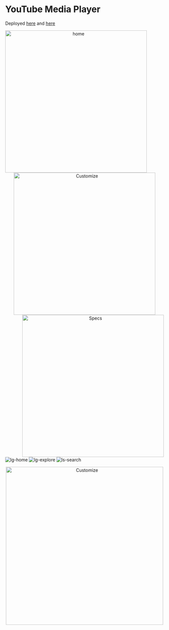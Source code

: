 # YouTube Media Player

Deployed [here](https://youtubemediaplayer.netlify.app) and [here](https://youtubemediaplayer.vercel.app)

<div align="center">
<img src="https://user-images.githubusercontent.com/72202929/212312477-a8d2c647-5877-47a0-915e-05562a97d825.png" alt="home" height="450" align="left" />
<img src="https://user-images.githubusercontent.com/72202929/212310705-a2270cc6-42fe-45ec-beb1-4910d339e855.png" alt="Customize" align="center" height="450" />
<img src="https://user-images.githubusercontent.com/72202929/212310667-f9004ba5-d978-47c5-86a0-d71dd55f5266.png" alt="Specs" height="450" align="right" />
</div> 

![lg-home](https://user-images.githubusercontent.com/72202929/212310693-4b70b54d-6fca-4bfd-bc7c-b04625eb4796.png)
![lg-explore](https://user-images.githubusercontent.com/72202929/212310684-0c92235c-3c12-4c49-ad52-10e6ec2d9abc.png)
![ls-search](https://user-images.githubusercontent.com/72202929/212310696-5079e4d4-c53d-45e3-a35e-6f715eca9057.png)

<div align="center">
  <img src="https://user-images.githubusercontent.com/72202929/212310707-3dcf89b3-9142-4a30-8f99-9748f37907d3.png" alt="Customize" align="center" height="500" />
</div>
<!-- ![sm-history](https://user-images.githubusercontent.com/72202929/212310707-3dcf89b3-9142-4a30-8f99-9748f37907d3.png) -->

<!-- ![sm-home](https://user-images.githubusercontent.com/72202929/212312477-a8d2c647-5877-47a0-915e-05562a97d825.png) -->
